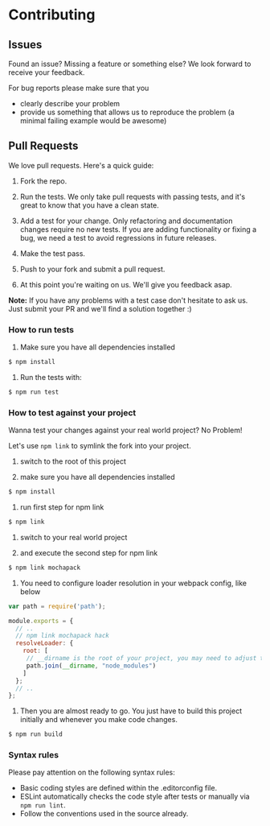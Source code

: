 # Contributing

## Issues
Found an issue? Missing a feature or something else? We look forward to receive your feedback.

For bug reports please make sure that you
* clearly describe your problem
* provide us something that allows us to reproduce the problem (a minimal failing example would be awesome)

## Pull Requests

We love pull requests. Here's a quick guide:

1. Fork the repo.

1. Run the tests. We only take pull requests with passing tests, and it's great to know that you have a clean state.

1. Add a test for your change. Only refactoring and documentation changes require no new tests. If you are adding functionality or fixing a bug, we need a test to avoid regressions in future releases.

1. Make the test pass.

1. Push to your fork and submit a pull request.

1. At this point you're waiting on us. We'll give you feedback asap.

**Note:** If you have any problems with a test case don't hesitate to ask us. Just submit your PR and we'll find a solution together :)

### How to run tests

1. Make sure you have all dependencies installed
  ```bash
  $ npm install
  ```

1. Run the tests with:
  ```bash
  $ npm run test
  ```

### How to test against your project

Wanna test your changes against your real world project? No Problem!

Let's use `npm link` to symlink the fork into your project.

1. switch to the root of this project

1. make sure you have all dependencies installed
  ```bash
  $ npm install
  ```

1. run first step for npm link
  ```bash
  $ npm link
  ```

1. switch to your real world project

1. and execute the second step for npm link
  ```bash
  $ npm link mochapack
  ```

1. You need to configure loader resolution in your webpack config, like below
  ```js
  var path = require('path');

  module.exports = {
    // ..
    // npm link mochapack hack
    resolveLoader: {
      root: [
       // __dirname is the root of your project, you may need to adjust the path
       path.join(__dirname, "node_modules")
      ]
    };
    // ..
  };
  ```

1. Then you are almost ready to go. You just have to build this project initially and whenever you make code changes.
  ```bash
  $ npm run build
  ```



### Syntax rules

Please pay attention on the following syntax rules:

* Basic coding styles are defined within the .editorconfig file.
* ESLint automatically checks the code style after tests or manually via `npm run lint`.
* Follow the conventions used in the source already.

